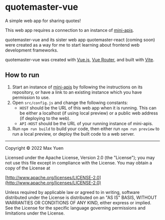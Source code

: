 # quotemaster-vue
A simple web app for sharing quotes!

This web app requires a connection to an instance of [mini-apis](https://github.com/max8539/mini-apis).

quotemaster-vue and its sister web app quotemaster-react \(coming soon\) were created as a way for me to start learning about frontend web development frameworks. 

quotemaster-vue was created with [Vue.js](https://vuejs.org), [Vue Router](https://router.vuejs.org), and built with [Vite](https://vitejs.dev).

## How to run
1. Start an instance of [mini-apis](https://github.com/max8539/mini-apis) by following the instructions on its repository, or have a link to an existing instance which you have permission to use.
2. Open `src/config.js` and change the following constants:
    - `HOST` should be the URL of this web app when it is running. This can be either a localhost (if using local preview) or a public web address (if deploying to the web).
    - `API-HOST` should be the URL of your running instance of mini-apis. 
3. Run `npm run build` to build your code, then either run `npm run preview` to run a local preview, or deploy the built code to a web server. 


---

Copyright © 2022 Max Yuen

Licensed under the Apache License, Version 2.0 (the "License"); you may not use this file except in compliance with the License. You may obtain a copy of the License at

[http://www.apache.org/licenses/LICENSE-2.0](http://www.apache.org/licenses/LICENSE-2.0)

Unless required by applicable law or agreed to in writing, software distributed under the License is distributed on an "AS IS" BASIS, WITHOUT WARRANTIES OR CONDITIONS OF ANY KIND, either express or implied. See the License for the specific language governing permissions and limitations under the License.
